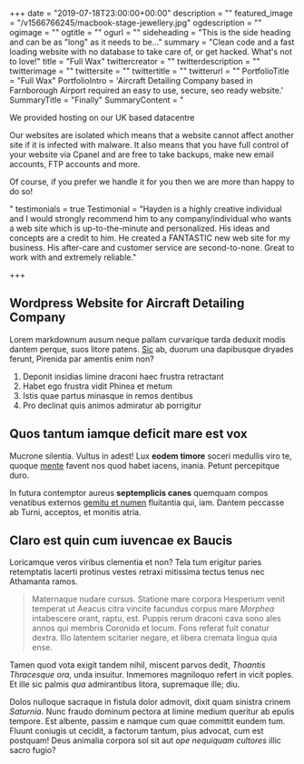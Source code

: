 +++
date = "2019-07-18T23:00:00+00:00"
description = ""
featured_image = "/v1566766245/macbook-stage-jewellery.jpg"
ogdescription = ""
ogimage = ""
ogtitle = ""
ogurl = ""
sideheading = "This is the side heading and can be as \"long\" as it needs to be..."
summary = "Clean code and a fast loading website with no database to take care of, or get hacked. What's not to love!"
title = "Full Wax"
twittercreator = ""
twitterdescription = ""
twitterimage = ""
twittersite = ""
twittertitle = ""
twitterurl = ""
PortfolioTitle = "Full Wax"
PortfolioIntro = 'Aircraft Detailing Company based in Farnborough Airport required an easy to use, secure, seo ready website.'
SummaryTitle = "Finally"
SummaryContent = "<p>We provided hosting on our UK based datacentre</p><p>Our websites are isolated which means that a website cannot affect another site if it is infected with malware. It also means that you have full control of your website via Cpanel and are free to take backups, make new email accounts, FTP accounts and more.</p><p>Of course, if you prefer we handle it for you then we are more than happy to do so!</p>"
testimonials = true
 Testimonial = "Hayden is a highly creative individual and I would strongly recommend him to any company/individual who wants a web site which is up-to-the-minute and personalized. His ideas and concepts are a credit to him. He created a FANTASTIC new web site for my business. His after-care and customer service are second-to-none. Great to work with and extremely reliable."


+++
## Wordpress Website for Aircraft Detailing Company


Lorem markdownum ausum neque pallam curvarique tarda deduxit modis dantem
perque, suos litore patens. [Sic](http://atque-est.net/iacent.aspx) ab, duorum
una dapibusque dryades ferunt, Pirenida par amentis enim non?

1. Deponit insidias limine draconi haec frustra retractant
2. Habet ego frustra vidit Phinea et metum
3. Istis quae partus minasque in remos dentibus
4. Pro declinat quis animos admiratur ab porrigitur

## Quos tantum iamque deficit mare est vox

Mucrone silentia. Vultus in adest! Lux **eodem timore** soceri medullis viro te,
quoque [mente](http://www.suo.io/peleu) favent nos quod habet iacens, inania.
Petunt percepitque duro.

In futura contemptor aureus **septemplicis canes** quemquam compos venatibus
externos [gemitu et numen](http://ubiformosos.io/) fluitantia qui, iam. Dantem
peccasse ab Turni, acceptos, et monitis atria.

## Claro est quin cum iuvencae ex Baucis

Loricamque veros viribus clementia et non? Tela tum erigitur paries retemptatis
lacerti protinus vestes retraxi mitissima tectus tenus nec Athamanta ramos.

> Maternaque nudare cursus. Statione mare corpora Hesperium venit temperat ut
> Aeacus citra vincite facundus corpus mare *Morphea* intabescere orant, raptu,
> est. Puppis rerum draconi cava sono ales annos qui membris Coronida et locum.
> Fons referat fuit conatur dextra. Illo latentem scitarier negare, et libera
> cremata lingua quia ense.

Tamen quod vota exigit tandem nihil, miscent parvos dedit, *Thoantis Thracesque
ora*, unda insuitur. Inmemores magniloquo refert in vicit poples. Et ille sic
palmis *qua* admirantibus litora, supremaque ille; diu.

Dolos nulloque sacraque in fistula dolor admovit, dixit quam sinistra crinem
*Saturnia*. Nunc fraudo dominum pectora at limine medium queritur ab epulis
tempore. Est albente, passim e namque cum quae committit eundem tum. Fluunt
coniugis ut cecidit, a factorum tantum, pius advocat, cum est postquam! Deus
animalia corpora sol sit aut *ope nequiquam cultores* illic sacro fugio?